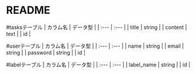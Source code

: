 # README
#tasksテーブル
|  カラム名  | データ型  |
|  :---     | :---    |
| title     | string  |
| content   | text    |
| id        |


#userテーブル
|  カラム名  | データ型  |
|  :---     | :---    |
| name      | string  |
| email     | string  |
| password  | string  |
| id        |



#labelテーブル
|  カラム名   | データ型  |
|  :---      | :---    |
| label_name | string  |
| id         |  
